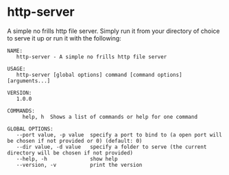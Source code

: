 # http-server

A simple no frills http file server. Simply run it from your directory of choice
to serve it up or run it with the following:

```
NAME:
   http-server - A simple no frills http file server

USAGE:
   http-server [global options] command [command options] [arguments...]

VERSION:
   1.0.0

COMMANDS:
     help, h  Shows a list of commands or help for one command

GLOBAL OPTIONS:
   --port value, -p value  specify a port to bind to (a open port will be chosen if not provided or 0) (default: 0)
   --dir value, -d value   specify a folder to serve (the current directory will be chosen if not provided)
   --help, -h              show help
   --version, -v           print the version

```
